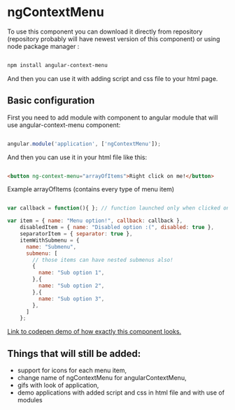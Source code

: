 # ngContextMenu

To use this component you can download it directly from repository (repository probably will have newest version of this component) or using node package manager :

```bash 

npm install angular-context-menu

```

And then you can use it with adding script and css file to your html page.

## Basic configuration

First you need to add module with component to angular module that will use angular-context-menu component:

```javascript

angular.module('application', ['ngContextMenu']);

```

And then you can use it in your html file like this:

```html

<button ng-context-menu="arrayOfItems">Right click on me!</button>

```

Example arrayOfItems (contains every type of menu item)

``` javascript

var callback = function(){ }; // function launched only when clicked on normal item (not with submenu or disabled)

var item = { name: "Menu option!", callback: callback },
    disabledItem = { name: "Disabled option :(", disabled: true },
    separatorItem = { separator: true },
    itemWithSubmenu = { 
      name: "Submenu",
      submenu: [
        // those items can have nested submenus also!
        {
          name: "Sub option 1",
        },{
          name: "Sub option 2",
        },{
          name: "Sub option 3",
        },
      ]
    };

```

[Link to codepen demo of how exactly this component looks.](https://codepen.io/Krol22/pen/VpvJwm)

## Things that will still be added: 
- support for icons for each menu item,
- change name of ngContextMenu for angularContextMenu,
- gifs with look of application,
- demo applications with added script and css in html file and with use of modules

